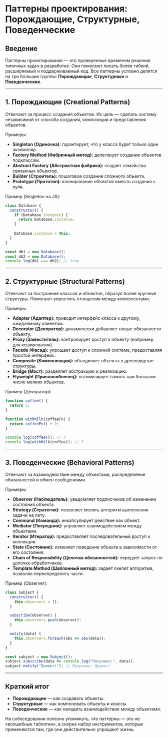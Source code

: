 # Паттерны проектирования: Порождающие, Структурные, Поведенческие

## Введение
Паттерны проектирования — это проверенные временем решения типичных задач в разработке. Они помогают писать более гибкий, расширяемый и поддерживаемый код. Все паттерны условно делятся на три большие группы: **Порождающие**, **Структурные** и **Поведенческие**.

---

## 1. Порождающие (Creational Patterns)
Отвечают за процесс создания объектов. Их цель — сделать систему независимой от способа создания, композиции и представления объектов.

Примеры:
- **Singleton (Одиночка):** гарантирует, что у класса будет только один экземпляр.  
- **Factory Method (Фабричный метод):** делегирует создание объектов подклассам.  
- **Abstract Factory (Абстрактная фабрика):** создает семейства связанных объектов.  
- **Builder (Строитель):** пошаговое создание сложного объекта.  
- **Prototype (Прототип):** клонирование объектов вместо создания с нуля.

Пример (Singleton на JS):

```js
class Database {
  constructor() {
    if (Database.instance) {
      return Database.instance;
    }
    
    Database.instance = this;
  }
}

const db1 = new Database();
const db2 = new Database();
console.log(db1 === db2); // true
```

---

## 2. Структурные (Structural Patterns)
Отвечают за построение классов и объектов, образуя более крупные структуры. Помогают упростить отношения между компонентами.

Примеры:
- **Adapter (Адаптер):** приводит интерфейс класса к другому, ожидаемому клиентом.  
- **Decorator (Декоратор):** динамически добавляет новые обязанности объекту.  
- **Proxy (Заместитель):** контролирует доступ к объекту (например, для кеширования).  
- **Facade (Фасад):** упрощает доступ к сложной системе, предоставляя простой интерфейс.  
- **Composite (Компоновщик):** объединяет объекты в древовидные структуры.  
- **Bridge (Мост):** разделяет абстракцию и реализацию.  
- **Flyweight (Приспособленец):** оптимизирует память при большом числе мелких объектов.

Пример (Декоратор):

```js
function coffee() {
  return 5;
}

function withMilk(coffeeFn) {
  return coffeeFn() + 2;
}

console.log(coffee()); // 5
console.log(withMilk(coffee)); // 7
```

---

## 3. Поведенческие (Behavioral Patterns)
Отвечают за взаимодействие между объектами, распределение обязанностей и обмен сообщениями.

Примеры:
- **Observer (Наблюдатель):** уведомляет подписчиков об изменении состояния объекта.  
- **Strategy (Стратегия):** позволяет менять алгоритм выполнения задачи на лету.  
- **Command (Команда):** инкапсулирует действие как объект.  
- **Mediator (Посредник):** управляет взаимодействием между объектами.  
- **Iterator (Итератор):** предоставляет последовательный доступ к коллекции.  
- **State (Состояние):** изменяет поведение объекта в зависимости от его состояния.  
- **Chain of Responsibility (Цепочка обязанностей):** передает запрос по цепочке обработчиков.  
- **Template Method (Шаблонный метод):** задает скелет алгоритма, позволяя переопределять части.

Пример (Observer):

```js
class Subject {
  constructor() {
    this.observers = [];
  }

  subscribe(observer) {
    this.observers.push(observer);
  }

  notify(data) {
    this.observers.forEach(obs => obs(data));
  }
}

const subject = new Subject();
subject.subscribe(data => console.log("Получено:", data));
subject.notify("Привет!"); // Получено: Привет!
```

---

## Краткий итог
- **Порождающие** — как создавать объекты.  
- **Структурные** — как компоновать объекты и классы.  
- **Поведенческие** — как наладить взаимодействие между объектами.  

На собеседовании полезно упомянуть, что паттерны — это не «волшебные таблетки», а скорее набор инструментов, которые применяются там, где они действительно упрощают жизнь.
